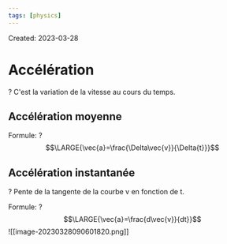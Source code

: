 ```yaml
---
tags: [physics] 
---
```

Created: 2023-03-28

# Accélération
?
C'est la variation de la vitesse au cours du temps.

## Accélération moyenne
Formule:
?
$$\LARGE{\vec{a}=\frac{\Delta\vec{v}}{\Delta{t}}}$$
<!--SR:!2023-03-31,2,248-->

## Accélération instantanée
?
Pente de la tangente de la courbe v en fonction de t.
<!--SR:!2023-03-30,1,230-->

Formule:
?
$$\LARGE{\vec{a}=\frac{d\vec{v}}{dt}}$$![[image-20230328090601820.png]]

